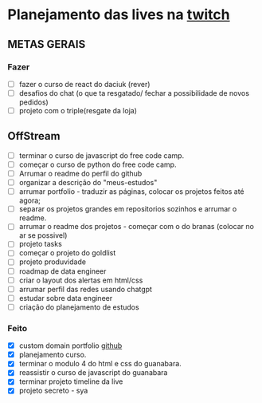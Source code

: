 # Planejamento das lives na [twitch](https://www.twitch.tv/jkoizumii)

## METAS GERAIS
### Fazer
- [ ] fazer o curso de react do daciuk (rever)
- [ ] desafios do chat (o que ta resgatado/ fechar a possibilidade de novos pedidos)
- [ ] projeto com o triple(resgate da loja) 

## OffStream

- [ ] terminar o curso de javascript do free code camp.
- [ ] começar o curso de python do free code camp.
- [ ] Arrumar o readme do perfil do github
- [ ] organizar a descrição do "meus-estudos"
- [ ] arrumar portfolio - traduzir as páginas, colocar os projetos feitos até agora;
- [ ] separar os projetos grandes em repositorios sozinhos e arrumar o readme.
- [ ] arrumar o readme dos projetos - começar com o do branas (colocar no ar se possivel)
- [ ] projeto tasks
- [ ] começar o projeto do goldlist
- [ ] projeto produvidade
- [ ] roadmap de data engineer
- [ ] criar o layout dos alertas em html/css
- [ ] arrumar perfil das redes usando chatgpt
- [ ] estudar sobre data engineer
- [ ] criação do planejamento de estudos

### Feito

- [x] custom domain portfolio [github](https://docs.github.com/pt/pages/configuring-a-custom-domain-for-your-github-pages-site/about-custom-domains-and-github-pages#using-an-apex-domain-for-your-github-pages-site)
- [x] planejamento curso.
- [x] terminar o modulo 4 do html e css do guanabara.
- [x] reassistir o curso de javascript do guanabara
- [x] terminar projeto timeline da live
- [x] projeto secreto - sya
